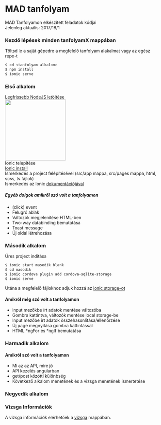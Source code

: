 # MAD tanfolyam
MAD Tanfolyamon elkészített feladatok kódjai<br>Jelenleg aktuális: 2017/18/1
<br>
### Kezdő lépések minden tanfolyamX mappában
Töltsd le a saját gépedre a megfelelő tanfolyam alakalmat vagy az egész repo-t
```sh
$ cd <tanfolyam alkalom>
$ npm install
$ ionic serve
```
### Első alkalom
Legfrissebb NodeJS letöltése <br>
<img src="http://calebmadrigal.com/images/nodejs-logo.png" width="200"><br>
Ionic telepítése<br>
[Ionic install](https://ionicframework.com/getting-started/)<br>
Ismerkedés a project felépítésével (src/app mappa, src/pages mappa, html, scss, ts fájlok)<br>
Ismerkedés az Ionic [dokumentációjával](https://ionicframework.com/docs/)<br>
##### Egyéb dolgok amikről szó volt a tanfolyamon
* (click) event
* Felugró ablak
* Változók megjelenítése HTML-ben
* Two-way databinding bemutatása
* Toast message
* Új oldal létrehozása

### Második alkalom
Üres project indítása
```sh
$ ionic start masodik blank
$ cd masodik
$ ionic cordova plugin add cordova-sqlite-storage
$ ionic serve
```

Utána a megfelelő fájlokhoz adjuk hozzá az [ionic storage-ot](http://ionicframework.com/docs/storage/)

#### Amikról még szó volt a tanfolyamon
* Input mezőkbe írt adatok mentése változóba
* Gombra kattintva, változók mentése local storage-be
* Input mezőbe írt adatok összehasonlítása/ellenőrzése
* Új page megnyitása gombra kattintással
* HTML *ngFor és *ngIf bemutatása


### Harmadik alkalom

#### Amikról szó volt a tanfolyamon
* Mi az az API, mire jó
* API kezelés angularban
* get/post közötti különbség
* Következő alkalom menetének és a vizsga menetének ismertetése

### Negyedik alkalom

### Vizsga Információk

A vizsga információk elérhetőek a [vizsga](https://github.com/bence04/MAD-tanfolyam/tree/master/vizsga) mappában.